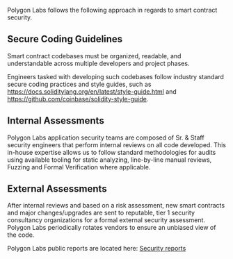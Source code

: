 Polygon Labs follows the following approach in regards to smart contract security.

## Secure Coding Guidelines
Smart contract codebases must be organized, readable, and understandable across multiple developers and project phases.

Engineers tasked with developing such codebases follow industry standard secure coding practices and style guides, such as https://docs.soliditylang.org/en/latest/style-guide.html and https://github.com/coinbase/solidity-style-guide.

## Internal Assessments

Polygon Labs application security teams are composed of Sr. & Staff security engineers that perform internal reviews on all code developed. This in-house expertise allows us to follow standard methodologies for audits using available tooling for static analyzing, line-by-line manual reviews, Fuzzing and Formal Verification where applicable.

## External Assessments

After internal reviews and based on a risk assessment, new smart contracts and major changes/upgrades are sent to reputable, tier 1 security consultancy organizations for a formal external security assessment. Polygon Labs periodically rotates vendors to ensure an unbiased view of the code.

Polygon Labs public reports are located here: [Security reports](reports.md)
